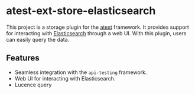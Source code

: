 # atest-ext-store-elasticsearch

This project is a storage plugin for the [atest](https://github.com/linuxsuren/api-testing) framework. It provides support for interacting with [Elasticsearch](https://www.elastic.co/elasticsearch) through a web UI. With this plugin, users can easily query the data.

## Features

- Seamless integration with the `api-testing` framework.
- Web UI for interacting with Elasticsearch.
- Lucence query
